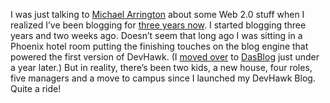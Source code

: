 I was just talking to [Michael
Arrington](http://www.techcrunch.com/about-michael-arrington/) about
some Web 2.0 stuff when I realized I’ve been blogging for [three years
now](http://devhawk.net/default,date,2003-01-14.aspx "three years now").
I started blogging three years and two weeks ago. Doesn’t seem that long
ago I was sitting in a Phoenix hotel room putting the finishing touches
on the blog engine that powered the first version of DevHawk. (I [moved
over](http://devhawk.net/2003/10/05/back-in-blog/) to
[DasBlog](http://www.dasblog.info/ "DasBlog") just under a year later.)
But in reality, there’s been two kids, a new house, four roles, five
managers and a move to campus since I launched my DevHawk Blog. Quite a
ride!
